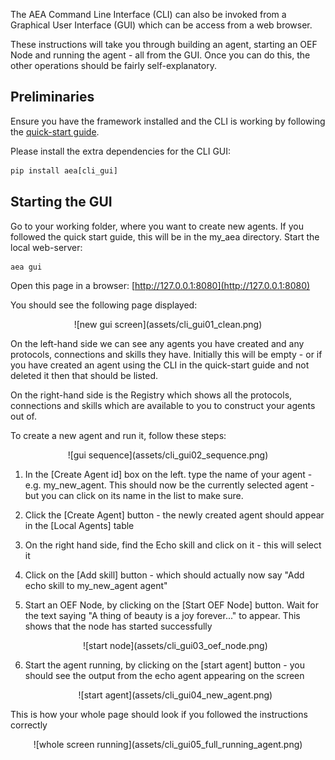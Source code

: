 The AEA Command Line Interface (CLI) can also be invoked from a Graphical User Interface (GUI) which can be access from a web browser. 

These instructions will take you through building an agent, starting an OEF Node and running the agent - all from the GUI. Once you can do this, the other operations should be fairly self-explanatory.

## Preliminaries

Ensure you have the framework installed and the CLI is working by following the [quick-start guide](quickstart.md).

Please install the extra dependencies for the CLI GUI:
 ```python
 pip install aea[cli_gui]
 ```


## Starting the GUI
Go to your working folder, where you want to create new agents. If you followed the quick start guide, this will be in the my_aea directory. Start the local web-server:
``` bash
aea gui
```

Open this page in a browser: [http://127.0.0.1:8080](http://127.0.0.1:8080)

You should see the following page displayed:

<center>![new gui screen](assets/cli_gui01_clean.png)</center>

On the left-hand side we can see any agents you have created and any protocols, connections and skills they have. Initially this will be empty - or if you have created an agent using the CLI in the quick-start guide and not deleted it then that should be listed.

On the right-hand side is the Registry which shows all the protocols, connections and skills which are available to you to construct your agents out of.

To create a new agent and run it, follow these steps:
<center>![gui sequence](assets/cli_gui02_sequence.png)</center>

1. In the [Create Agent id] box on the left. type the name of your agent - e.g. my_new_agent. This should now be the currently selected agent - but you can click on its name in the list to make sure. 
2. Click the [Create Agent] button - the newly created agent should appear in the [Local Agents] table
3. On the right hand side, find the Echo skill and click on it - this will select it
4. Click on the [Add skill] button - which should actually now say "Add echo skill to my_new_agent agent"
5. Start an OEF Node, by clicking on the [Start OEF Node] button. Wait for the text saying "A thing of beauty is a joy forever..." to appear. This shows that the node has started successfully

    <center>![start node](assets/cli_gui03_oef_node.png)</center>

6. Start the agent running, by clicking on the [start agent] button - you should see the output from the echo agent appearing on the screen

    <center>![start agent](assets/cli_gui04_new_agent.png)</center>

This is how your whole page should look if you followed the instructions correctly
<center>![whole screen running](assets/cli_gui05_full_running_agent.png)</center>
 

<br />
